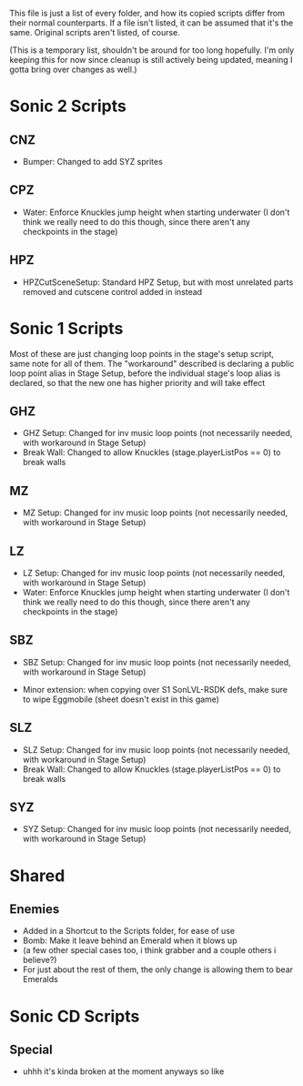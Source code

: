 
This file is just a list of every folder, and how its copied scripts differ from their normal counterparts. If a file isn't listed, it can be assumed that it's the same. Original scripts aren't listed, of course.

(This is a temporary list, shouldn't be around for too long hopefully. I'm only keeping this for now since cleanup is still actively being updated, meaning I gotta bring over changes as well.)

# Sonic 2 Scripts

## CNZ
- Bumper: Changed to add SYZ sprites

## CPZ
- Water: Enforce Knuckles jump height when starting underwater (I don't think we really need to do this though, since there aren't any checkpoints in the stage)

## HPZ
- HPZCutSceneSetup: Standard HPZ Setup, but with most unrelated parts removed and cutscene control added in instead


# Sonic 1 Scripts

Most of these are just changing loop points in the stage's setup script, same note for all of them. The "workaround" described is declaring a public loop point alias in Stage Setup, before the individual stage's loop alias is declared, so that the new one has higher priority and will take effect

## GHZ
- GHZ Setup: Changed for inv music loop points (not necessarily needed, with workaround in Stage Setup)
- Break Wall: Changed to allow Knuckles (stage.playerListPos == 0) to break walls

## MZ
- MZ Setup: Changed for inv music loop points (not necessarily needed, with workaround in Stage Setup)

## LZ
- LZ Setup: Changed for inv music loop points (not necessarily needed, with workaround in Stage Setup)
- Water: Enforce Knuckles jump height when starting underwater (I don't think we really need to do this though, since there aren't any checkpoints in the stage)

## SBZ
- SBZ Setup: Changed for inv music loop points (not necessarily needed, with workaround in Stage Setup)

- Minor extension: when copying over S1 SonLVL-RSDK defs, make sure to wipe Eggmobile (sheet doesn't exist in this game)

## SLZ
- SLZ Setup: Changed for inv music loop points (not necessarily needed, with workaround in Stage Setup)
- Break Wall: Changed to allow Knuckles (stage.playerListPos == 0) to break walls

## SYZ
- SYZ Setup: Changed for inv music loop points (not necessarily needed, with workaround in Stage Setup)

# Shared

## Enemies
- Added in a Shortcut to the Scripts folder, for ease of use
- Bomb: Make it leave behind an Emerald when it blows up
- (a few other special cases too, i think grabber and a couple others i believe?)
- For just about the rest of them, the only change is allowing them to bear Emeralds


# Sonic CD Scripts

## Special

- uhhh it's kinda broken at the moment anyways so like 

